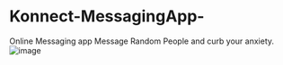 # Konnect-MessagingApp-
Online Messaging app
Message Random People and curb your anxiety.
![image](https://user-images.githubusercontent.com/59475486/130219534-a4a36f1c-da4f-48af-a647-d37f994a957a.png)

